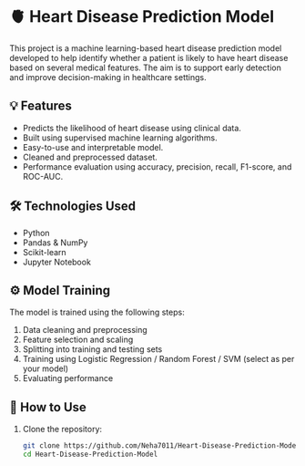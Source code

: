 # 🫀 Heart Disease Prediction Model

This project is a machine learning-based heart disease prediction model developed to help identify whether a patient is likely to have heart disease based on several medical features. The aim is to support early detection and improve decision-making in healthcare settings.

## 💡 Features

- Predicts the likelihood of heart disease using clinical data.
- Built using supervised machine learning algorithms.
- Easy-to-use and interpretable model.
- Cleaned and preprocessed dataset.
- Performance evaluation using accuracy, precision, recall, F1-score, and ROC-AUC.

## 🛠️ Technologies Used

- Python
- Pandas & NumPy
- Scikit-learn
- Jupyter Notebook

## ⚙️ Model Training

The model is trained using the following steps:

1. Data cleaning and preprocessing
2. Feature selection and scaling
3. Splitting into training and testing sets
4. Training using Logistic Regression / Random Forest / SVM (select as per your model)
5. Evaluating performance

## 📌 How to Use

1. Clone the repository:
   ```bash
   git clone https://github.com/Neha7011/Heart-Disease-Prediction-Model.git
   cd Heart-Disease-Prediction-Model
